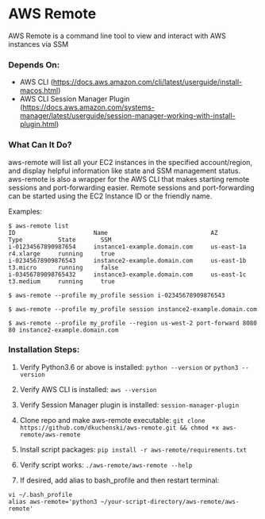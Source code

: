# AWS Remote
AWS Remote is a command line tool to view and interact with AWS instances via SSM

### Depends On:
- AWS CLI (https://docs.aws.amazon.com/cli/latest/userguide/install-macos.html)
- AWS CLI Session Manager Plugin (https://docs.aws.amazon.com/systems-manager/latest/userguide/session-manager-working-with-install-plugin.html)

### What Can It Do?
aws-remote will list all your EC2 instances in the specified account/region, and display helpful information like state and SSM management status. aws-remote is also a wrapper for the AWS CLI that makes starting remote sessions and port-forwarding easier. Remote sessions and port-forwarding can be started using the EC2 Instance ID or the friendly name.

Examples:

```
$ aws-remote list
ID                      Name                             AZ            Type          State       SSM          
i-01234567890987654     instance1-example.domain.com     us-east-1a    r4.xlarge     running     true        
i-02345678909876543     instance2-example.domain.com     us-east-1b    t3.micro      running     false        
i-03456789098765432     instance3-example.domain.com     us-east-1c    t3.medium     running     true 

$ aws-remote --profile my_profile session i-02345678909876543

$ aws-remote --profile my_profile session instance2-example.domain.com

$ aws-remote --profile my_profile --region us-west-2 port-forward 8080 80 instance2-example.domain.com
```

### Installation Steps:
1. Verify Python3.6 or above is installed:
`python --version` or `python3 --version`

3. Verify AWS CLI is installed:
`aws --version `

4. Verify Session Manager plugin is installed:
`session-manager-plugin`

4. Clone repo and make aws-remote executable: `git clone https://github.com/dkuchenski/aws-remote.git && chmod +x aws-remote/aws-remote`

2. Install script packages:
`pip install -r aws-remote/requirements.txt`

5. Verify script works: 
`./aws-remote/aws-remote --help`

6. If desired, add alias to bash_profile and then restart terminal:
```
vi ~/.bash_profile
alias aws-remote='python3 ~/your-script-directory/aws-remote/aws-remote'
```
